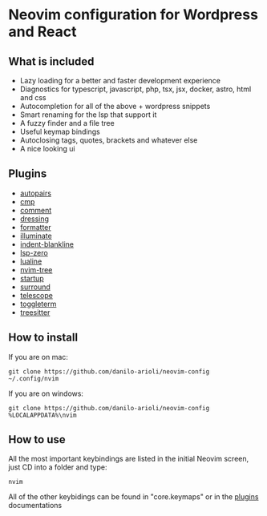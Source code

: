 
# Neovim configuration for Wordpress and React 
 
## What is included
* Lazy loading for a better and faster development experience
* Diagnostics for typescript, javascript, php, tsx, jsx, docker, astro, html and css
* Autocompletion for all of the above + wordpress snippets
* Smart renaming for the lsp that support it 
* A fuzzy finder and a file tree
* Useful keymap bindings
* Autoclosing tags, quotes, brackets and whatever else 
* A nice looking ui

## Plugins
* [autopairs](https://github.com/windwp/nvim-autopairs)
* [cmp](https://github.com/hrsh7th/nvim-cmp)
* [comment](https://github.com/windwp/nvim-autopairs)
* [dressing](https://github.com/stevearc/dressing.nvim)
* [formatter](https://github.com/mhartington/formatter.nvim)
* [illuminate](https://github.com/RRethy/vim-illuminate)
* [indent-blankline](https://github.com/lukas-reineke/indent-blankline.nvim)
* [lsp-zero](https://github.com/VonHeikemen/lsp-zero.nvim)
* [lualine](https://github.com/nvim-lualine/lualine.nvim)
* [nvim-tree](https://github.com/nvim-tree/nvim-tree.lua)
* [startup](https://github.com/startup-nvim/startup.nvim)
* [surround](https://github.com/kylechui/nvim-surround)
* [telescope](https://github.com/nvim-telescope/telescope.nvim)
* [toggleterm](https://github.com/akinsho/toggleterm.nvim)
* [treesitter](https://github.com/nvim-treesitter/nvim-treesitter)

## How to install
If you are on mac:

```
git clone https://github.com/danilo-arioli/neovim-config ~/.config/nvim 
```

If you are on windows:

```
git clone https://github.com/danilo-arioli/neovim-config %LOCALAPPDATA%\nvim
```
## How to use
All the most important keybindings are listed in the initial Neovim screen, just CD into a folder and type:


```
nvim
```
All of the other keybidings can be found in "core.keymaps" or in
the [plugins](#plugins) documentations




